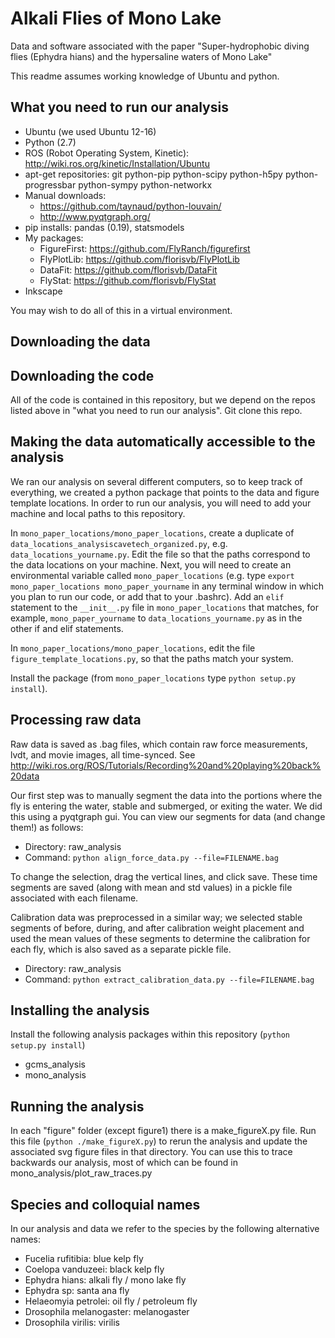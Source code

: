 # Alkali Flies of Mono Lake
Data and software associated with the paper "Super-hydrophobic diving flies (Ephydra hians) and the hypersaline waters of Mono Lake"

This readme assumes working knowledge of Ubuntu and python.

## What you need to run our analysis
* Ubuntu (we used Ubuntu 12-16)
* Python (2.7)
* ROS (Robot Operating System, Kinetic): http://wiki.ros.org/kinetic/Installation/Ubuntu
* apt-get repositories: git python-pip python-scipy python-h5py python-progressbar python-sympy python-networkx
* Manual downloads: 
  * https://github.com/taynaud/python-louvain/
  * http://www.pyqtgraph.org/
* pip installs: pandas (0.19), statsmodels
* My packages:
  * FigureFirst: https://github.com/FlyRanch/figurefirst
  * FlyPlotLib: https://github.com/florisvb/FlyPlotLib
  * DataFit: https://github.com/florisvb/DataFit
  * FlyStat: https://github.com/florisvb/FlyStat
* Inkscape

You may wish to do all of this in a virtual environment.

## Downloading the data

## Downloading the code
All of the code is contained in this repository, but we depend on the repos listed above in "what you need to run our analysis". Git clone this repo. 

## Making the data automatically accessible to the analysis
We ran our analysis on several different computers, so to keep track of everything, we created a python package that points to the data and figure template locations. In order to run our analysis, you will need to add your machine and local paths to this repository. 

In `mono_paper_locations/mono_paper_locations`, create a duplicate of `data_locations_analysiscavetech_organized.py`, e.g. `data_locations_yourname.py`. Edit the file so that the paths correspond to the data locations on your machine. Next, you will need to create an environmental variable called `mono_paper_locations` (e.g. type `export mono_paper_locations mono_paper_yourname` in any terminal window in which you plan to run our code, or add that to your .bashrc). Add an `elif` statement to the `__init__.py` file in `mono_paper_locations` that matches, for example, `mono_paper_yourname` to  `data_locations_yourname.py` as in the other if and elif statements.

In `mono_paper_locations/mono_paper_locations`, edit the file `figure_template_locations.py`, so that the paths match your system.

Install the package (from `mono_paper_locations` type `python setup.py install`). 

## Processing raw data
Raw data is saved as .bag files, which contain raw force measurements, lvdt, and movie images, all time-synced. See http://wiki.ros.org/ROS/Tutorials/Recording%20and%20playing%20back%20data

Our first step was to manually segment the data into the portions where the fly is entering the water, stable and submerged, or exiting the water. We did this using a pyqtgraph gui. You can view our segments for data (and change them!) as follows:

* Directory: raw_analysis
* Command: `python align_force_data.py --file=FILENAME.bag`

To change the selection, drag the vertical lines, and click save. These time segments are saved (along with mean and std values) in a pickle file associated with each filename.

Calibration data was preprocessed in a similar way; we selected stable segments of before, during, and after calibration weight placement and used the mean values of these segments to determine the calibration for each fly, which is also saved as a separate pickle file. 

* Directory: raw_analysis
* Command: `python extract_calibration_data.py --file=FILENAME.bag`

## Installing the analysis

Install the following analysis packages within this repository (`python setup.py install`)
* gcms_analysis
* mono_analysis

## Running the analysis

In each "figure" folder (except figure1) there is a make_figureX.py file. Run this file (`python ./make_figureX.py`) to rerun the analysis and update the associated svg figure files in that directory. You can use this to trace backwards our analysis, most of which can be found in mono_analysis/plot_raw_traces.py

## Species and colloquial names

In our analysis and data we refer to the species by the following alternative names:

* Fucelia rufitibia: blue kelp fly
* Coelopa vanduzeei: black kelp fly
* Ephydra hians: alkali fly / mono lake fly
* Ephydra sp: santa ana fly
* Helaeomyia petrolei: oil fly / petroleum fly
* Drosophila melanogaster: melanogaster
* Drosophila virilis: virilis
